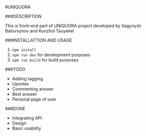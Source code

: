#UNIQUORA

###DESCRIPTION

This is front-end part of UNIQUORA project developed by Sagynysh Baitursynov and Kunzhol Tauyekel

###INSTALLATTION AND USAGE

1. `npm install`
2. `npm run dev` for development purposes
3. `npm run build` for build purposes

###TODO
* Adding tagging
* Upvotes
* Commenting answer
* Best answer
* Personal page of user

###DONE
* Integrating API
* Design
* Basic usability
